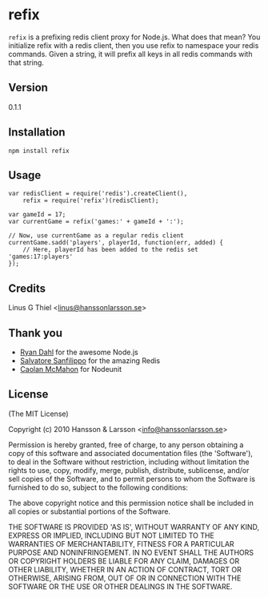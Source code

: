 refix
=====

`refix` is a prefixing redis client proxy for Node.js. What does that mean?
You initialize refix with a redis client, then you use refix to namespace your
redis commands. Given a string, it will prefix all keys in all redis commands
with that string.

## Version
0.1.1

## Installation

    npm install refix

## Usage
    var redisClient = require('redis').createClient(),
        refix = require('refix')(redisClient);

    var gameId = 17;
    var currentGame = refix('games:' + gameId + ':');

    // Now, use currentGame as a regular redis client
    currentGame.sadd('players', playerId, function(err, added) {
        // Here, playerId has been added to the redis set 'games:17:players'
    });

## Credits

Linus G Thiel &lt;linus@hanssonlarsson.se&gt;

## Thank you

- [Ryan Dahl](http://github.com/ry) for the awesome Node.js
- [Salvatore Sanfilippo](http://github.com/antirez) for the amazing Redis
- [Caolan McMahon](http://github.com/caolan) for Nodeunit

## License

(The MIT License)

Copyright (c) 2010 Hansson &amp; Larsson &lt;info@hanssonlarsson.se&gt;

Permission is hereby granted, free of charge, to any person obtaining
a copy of this software and associated documentation files (the
'Software'), to deal in the Software without restriction, including
without limitation the rights to use, copy, modify, merge, publish,
distribute, sublicense, and/or sell copies of the Software, and to
permit persons to whom the Software is furnished to do so, subject to
the following conditions:

The above copyright notice and this permission notice shall be
included in all copies or substantial portions of the Software.

THE SOFTWARE IS PROVIDED 'AS IS', WITHOUT WARRANTY OF ANY KIND,
EXPRESS OR IMPLIED, INCLUDING BUT NOT LIMITED TO THE WARRANTIES OF
MERCHANTABILITY, FITNESS FOR A PARTICULAR PURPOSE AND NONINFRINGEMENT.
IN NO EVENT SHALL THE AUTHORS OR COPYRIGHT HOLDERS BE LIABLE FOR ANY
CLAIM, DAMAGES OR OTHER LIABILITY, WHETHER IN AN ACTION OF CONTRACT,
TORT OR OTHERWISE, ARISING FROM, OUT OF OR IN CONNECTION WITH THE
SOFTWARE OR THE USE OR OTHER DEALINGS IN THE SOFTWARE.
